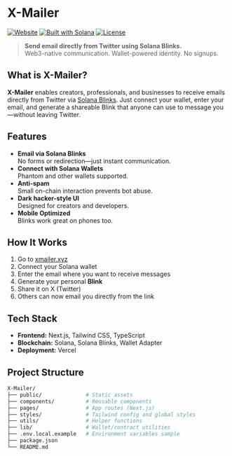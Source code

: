 # X-Mailer

[![Website](https://img.shields.io/badge/Live-xmailer.xyz-0a0a0a?style=flat&logo=solana)](https://xmailer.xyz)
[![Built with Solana](https://img.shields.io/badge/Built%20With-Solana-3a0ca3?style=flat&logo=solana)](https://solana.com)
[![License](https://img.shields.io/github/license/e-man07/X-Mailer?color=0a0a0a)](LICENSE)

> **Send email directly from Twitter using Solana Blinks.**  
> Web3-native communication. Wallet-powered identity. No signups.

## What is X-Mailer?

**X-Mailer** enables creators, professionals, and businesses to receive emails directly from Twitter via [Solana Blinks](https://solana.com/blinks). Just connect your wallet, enter your email, and generate a shareable Blink that anyone can use to message you—without leaving Twitter.

## Features

- **Email via Solana Blinks**  
  No forms or redirection—just instant communication.
- **Connect with Solana Wallets**  
  Phantom and other wallets supported.
- **Anti-spam**  
  Small on-chain interaction prevents bot abuse.
- **Dark hacker-style UI**  
  Designed for creators and developers.
- **Mobile Optimized**  
  Blinks work great on phones too.

## How It Works

1. Go to [xmailer.xyz](https://xmailer.xyz)
2. Connect your Solana wallet
3. Enter the email where you want to receive messages
4. Generate your personal **Blink**
5. Share it on X (Twitter)
6. Others can now email you directly from the link

## Tech Stack

- **Frontend:** Next.js, Tailwind CSS, TypeScript
- **Blockchain:** Solana, Solana Blinks, Wallet Adapter
- **Deployment:** Vercel

## Project Structure

```bash
X-Mailer/
├── public/              # Static assets
├── components/          # Reusable components
├── pages/               # App routes (Next.js)
├── styles/              # Tailwind config and global styles
├── utils/               # Helper functions
├── lib/                 # Wallet/contract utilities
├── .env.local.example   # Environment variables sample
├── package.json
└── README.md
